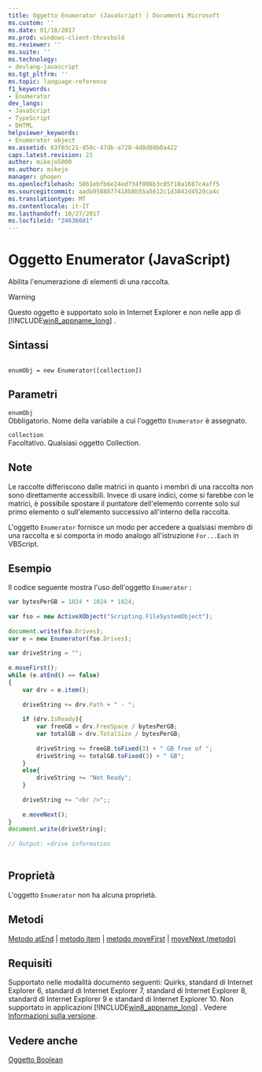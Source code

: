 ```yaml
---
title: Oggetto Enumerator (JavaScript) | Documenti Microsoft
ms.custom: ''
ms.date: 01/18/2017
ms.prod: windows-client-threshold
ms.reviewer: ''
ms.suite: ''
ms.technology:
- devlang-javascript
ms.tgt_pltfrm: ''
ms.topic: language-reference
f1_keywords:
- Enumerator
dev_langs:
- JavaScript
- TypeScript
- DHTML
helpviewer_keywords:
- Enumerator object
ms.assetid: 63f03c21-d58c-47db-a728-4d8d88b0a422
caps.latest.revision: 21
author: mikejo5000
ms.author: mikejo
manager: ghogen
ms.openlocfilehash: 50b1ebfb6e24ed734f008b3c05f10a1687c4aff5
ms.sourcegitcommit: aadb9588877418b8b55a5612c1d3842d4520ca4c
ms.translationtype: MT
ms.contentlocale: it-IT
ms.lasthandoff: 10/27/2017
ms.locfileid: "24636601"
---
```

# <a name="enumerator-object-javascript"></a>Oggetto Enumerator (JavaScript)
Abilita l'enumerazione di elementi di una raccolta.  
  
> [!WARNING]
>  Questo oggetto è supportato solo in Internet Explorer e non nelle app di [!INCLUDE[win8_appname_long](../../javascript/includes/win8-appname-long-md.md)] .  
  
## <a name="syntax"></a>Sintassi  
  
```  
  
enumObj = new Enumerator([collection])   
```  
  
## <a name="parameters"></a>Parametri  
 `enumObj`  
 Obbligatorio. Nome della variabile a cui l'oggetto `Enumerator` è assegnato.  
  
 `collection`  
 Facoltativo. Qualsiasi oggetto Collection.  
  
## <a name="remarks"></a>Note  
 Le raccolte differiscono dalle matrici in quanto i membri di una raccolta non sono direttamente accessibili. Invece di usare indici, come si farebbe con le matrici, è possibile spostare il puntatore dell'elemento corrente solo sul primo elemento o sull'elemento successivo all'interno della raccolta.  
  
 L'oggetto `Enumerator` fornisce un modo per accedere a qualsiasi membro di una raccolta e si comporta in modo analogo all'istruzione `For...Each` in VBScript.  
  
## <a name="example"></a>Esempio  
 Il codice seguente mostra l'uso dell'oggetto `Enumerator` :  
  
```JavaScript  
var bytesPerGB = 1024 * 1024 * 1024;  
  
var fso = new ActiveXObject("Scripting.FileSystemObject");  
  
document.write(fso.Drives);  
var e = new Enumerator(fso.Drives);  
  
var driveString = "";  
  
e.moveFirst();  
while (e.atEnd() == false)  
{  
    var drv = e.item();  
  
    driveString += drv.Path + " - ";  
  
    if (drv.IsReady){  
        var freeGB = drv.FreeSpace / bytesPerGB;  
        var totalGB = drv.TotalSize / bytesPerGB;  
  
        driveString += freeGB.toFixed(3) + " GB free of ";  
        driveString += totalGB.toFixed(3) + " GB";  
    }  
    else{  
        driveString += "Not Ready";  
    }  
  
    driveString += "<br />";;  
  
    e.moveNext();  
}  
document.write(driveString);  
  
// Output: <drive information  
  
```  
  
## <a name="properties"></a>Proprietà  
 L'oggetto `Enumerator` non ha alcuna proprietà.  
  
## <a name="methods"></a>Metodi  
 [Metodo atEnd](../../javascript/reference/atend-method-enumerator-javascript.md) &#124; [metodo item](../../javascript/reference/item-method-enumerator-javascript.md) &#124; [metodo moveFirst](../../javascript/reference/movefirst-method-enumerator-javascript.md) &#124; [moveNext (metodo)](../../javascript/reference/movenext-method-enumerator-javascript.md)  
  
## <a name="requirements"></a>Requisiti  
 Supportato nelle modalità documento seguenti: Quirks, standard di Internet Explorer 6, standard di Internet Explorer 7, standard di Internet Explorer 8, standard di Internet Explorer 9 e standard di Internet Explorer 10. Non supportato in applicazioni [!INCLUDE[win8_appname_long](../../javascript/includes/win8-appname-long-md.md)] . Vedere [Informazioni sulla versione](../../javascript/reference/javascript-version-information.md).  
  
## <a name="see-also"></a>Vedere anche  
 [Oggetto Boolean](../../javascript/reference/boolean-object-javascript.md)